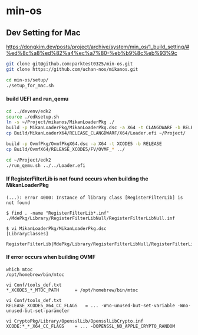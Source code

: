 # min-os

## Dev Setting for Mac
https://dongkim.dev/posts/project/archive/system/min_os/1_build_setting/#%ed%8c%a8%ed%82%a4%ec%a7%80-%eb%b9%8c%eb%93%9c
```sh
git clone git@github.com:parktest0325/min-os.git
git clone https://github.com/uchan-nos/mikanos.git

cd min-os/setup/
./setup_for_mac.sh
```

#### build UEFI and run_qemu
```sh
cd ../devenv/edk2 
source ./edksetup.sh
ln -s ~/Project/mikanos/MikanLoaderPkg ./
build -p MikanLoaderPkg/MikanLoaderPkg.dsc -a X64 -t CLANGDWARF -b RELEASE
cp Build/MikanLoaderX64/RELEASE_CLANGDWARF/X64/Loader.efi ~/Project/

build -p OvmfPkg/OvmfPkgX64.dsc -a X64 -t XCODE5 -b RELEASE
cp Build/OvmfX64/RELEASE_XCODE5/FV/OVMF_* ../

cd ~/Project/edk2
./run_qemu.sh ../../Loader.efi
```

#### If RegisterFilterLib is not found occurs when building the MikanLoaderPkg
```text
(...): error 4000: Instance of library class [RegisterFilterLib] is not found

$ find . -name "RegisterFilterLib*.inf"
./MdePkg/Library/RegisterFilterLibNull/RegisterFilterLibNull.inf

$ vi MikanLoaderPkg/MikanLoaderPkg.dsc
[LibraryClasses]
  RegisterFilterLib|MdePkg/Library/RegisterFilterLibNull/RegisterFilterLibNull.inf
```

#### If error occurs when building OVMF
```text
which mtoc
/opt/homebrew/bin/mtoc

vi Conf/tools_def.txt
*_XCODE5_*_MTOC_PATH      = /opt/homebrew/bin/mtoc
```

```text
vi Conf/tools_def.txt
RELEASE_XCODE5_X64_CC_FLAGS   = ... -Wno-unused-but-set-variable -Wno-unused-but-set-parameter

vi CryptoPkg/Library/OpensslLib/OpensslLibCrypto.inf
XCODE:*_*_X64_CC_FLAGS    = ... -DOPENSSL_NO_APPLE_CRYPTO_RANDOM
```

